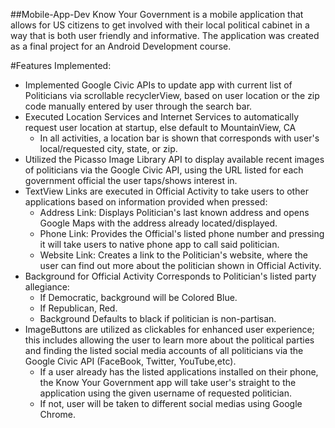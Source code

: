##Mobile-App-Dev
Know Your Government is a mobile application that allows for US citizens to get involved with their local political cabinet in a
way that is both user friendly and informative. The application was created as a final project for an Android Development course.


#Features Implemented:
- Implemented Google Civic APIs to update app with current list of Politicians via scrollable recyclerView, based on user location 
  or the zip code manually entered by user through the search bar.
- Executed Location Services and Internet Services to automatically request user location at startup, else default to MountainView, CA
  - In all activities, a location bar is shown that corresponds with user's local/requested city, state, or zip.
- Utilized the Picasso Image Library API to display available recent images of politicians via the Google Civic API, using the URL 
  listed for each government official the user taps/shows interest in.
- TextView Links are executed in Official Activity to take users to other applications based on information provided when pressed:
  - Address Link: Displays Politician's last known address and opens Google Maps with the address already located/displayed.
  - Phone Link: Provides the Official's listed phone number and pressing it will take users to native phone app to call said politician.
  - Website Link: Creates a link to the Politician's website, where the user can find out more about the politician shown in Official Activity.
- Background for Official Activity Corresponds to Politician's listed party allegiance:
  - If Democratic, background will be Colored Blue.
  - If Republican, Red.
  - Background Defaults to black if politician is non-partisan.
- ImageButtons are utilized as clickables for enhanced user experience; this includes allowing the user to learn more about the political parties
  and finding the listed social media accounts of all politicians via the Google Civic API (FaceBook, Twitter, YouTube,etc).
    - If a user already has the listed applications installed on their phone, the Know Your Government app will take user's straight to
      the application using the given username of requested politician.
    - If not, user will be taken to different social medias using Google Chrome.
